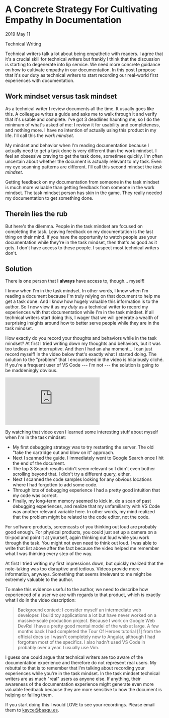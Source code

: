 <h1 id="title">
  A Concrete Strategy For Cultivating Empathy In Documentation
</h1>

<p id="time">
  <time datetime="2019-05-11">2019 May 11</time>
</p>

<p id="category">Technical Writing</p>

<p id="summary">
  Technical writers talk a lot about being empathetic with readers. I agree that it's a 
  crucial skill for technical writers but frankly I think that the discussion is starting to
  degenerate into lip service. We need more concrete guidance on how to cultivate empathy
  in our documentation. In this post I propose that it's our duty as technical writers to start
  recording our real-world first experiences with documentation.
</p>

<h2 id="mindsets">Work mindset versus task mindset</h2>

As a technical writer I review documents all the time. It usually goes like this. A colleague
writes a guide and asks me to walk through it and verify that it's usable and complete. I've got
3 deadlines haunting me, so I do the minimum of what's asked of me: I review it for usability and
completeness, and nothing more. I have no intention of actually using this product in my life.
I'll call this the *work mindset*.

My mindset and behavior when I'm reading documentation because I actually need to get a task done
is very different than the work mindset. I feel an obsessive craving to get the task done, sometimes quickly.
I'm often uncertain about whether the document is actually relevant to my task. Even my eye 
scanning patterns are different. I'll call this second mindset the *task mindset*.

Getting feedback on my documentation from someone in the task mindset is much more valuable
than getting feedback from someone in the work mindset. The task mindset person has skin in the game.
They really needed my documentation to get something done.

<h2 id="problem">Therein lies the rub</h2>

But here's the dilemma. People in the task mindset are focused on completing the task.
Leaving feedback on my documentation is the last thing on their mind.
If you have the opportunity to watch people use your documentation while they're in the task
mindset, then that's as good as it gets. I don't have access to these people. I suspect most
technical writers don't.

<h2 id="solution">Solution</h2>

There is one person that I **always** have access to, though... myself!

I know when I'm in the task mindset. In other words, I know when I'm reading a document because
I'm truly relying on that document to help me get a task done. And I know how hugely valuable this
information is to the author. So I now view it as my *duty* as a technical writer to record my 
experiences with that documentation while I'm in the task mindset. If all technical writers start
doing this, I wager that we will generate a wealth of surprising insights around how to better serve
people while they are in the task mindset.

How exactly do you record your thoughts and behaviors while in the task mindset? At first I tried
writing down my thoughts and behaviors, but it was too tedious and interruptive. And then I had an
aha moment... I can just record myself! In the video below that's exactly what I started doing. The
solution to the "problem" that I encountered in the video is hilariously cliché. If you're a frequent
user of VS Code --- I'm not --- the solution is going to be maddeningly obvious.

<div class="youtube--container">
  <iframe class="youtube--video"
          src="https://www.youtube.com/embed/8u1UyN_Yhfw?ecver=1"
          frameborder="0" allow="autoplay; encrypted-media" 
          allowfullscreen></iframe>
</div>

By watching that video even I learned some interesting stuff about myself when I'm in the task mindset:

* My first debugging strategy was to try restarting the server. The old "take the cartridge out and
  blow on it" approach.
* Next I scanned the guide. I immediately went to Google Search once I hit the end of the document.
* The top 3 Search results didn't seem relevant so I didn't even bother scrolling beyond that. I didn't try
  a different query, either.
* Next I scanned the code samples looking for any obvious locations where I had forgotten to add some code.
* Through lots of debugging experience I had a pretty good intuition that my code was correct.
* Finally, my long-term memory seemed to kick in, do a scan of past debugging experiences,
  and realize that my unfamiliarity with VS Code was another relevant variable here. In other words,
  my mind realized that the problem might be related to the code editor, not the code.

For software products, screencasts of you thinking out loud are probably good enough. For physical
products, you could just set up a camera on a tri-pod and point it at yourself, again thinking out loud
while you work through the task. You might not even need to think out loud. I was able to write that list
above after the fact because the video helped me remember what I was thinking every step of the way.

At first I tried writing my first impressions down, but quickly realized that the note-taking was too disruptive and
tedious. Videos provide more information, anyways. Something that seems irrelevant to me might be 
extremely valuable to the author.

To make this evidence useful to the author, we need to describe how experienced of a user we are with regards
to that product, which is exactly what I do in the video description:

<blockquote>
  Background context: I consider myself an intermediate web developer. I build toy applications a lot but 
  have never worked on a massive-scale production project. Because I work on Google Web DevRel I have a pretty 
  good mental model of the web at large. A few months back I had completed the Tour Of Heroes tutorial [1] 
  from the official docs so I wasn't completely new to Angular, although I had forgotten most of the specifics. 
  I also hadn't used VS Code in probably over a year. I usually use Vim.
</blockquote>

I guess one could argue that technical writers are too aware of the documentation experience and
therefore do not represent real users. My rebuttal to that is to remember that I'm talking about 
recording your experiences while you're in the task mindset. In the task mindset technical writers
are as much "real" users as anyone else. If anything, their awareness of the documentation experience might 
generate even more valuable feedback because they are more sensitive to how the document is helping
or failing them.

If you start doing this I would LOVE to see your recordings. Please email them to kayce@basqu.es.
